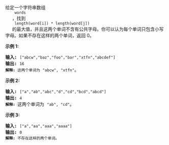 <html>
 <body>
  <p>
   给定一个字符串数组
   <code>
    words
   </code>
   ，找到
   <code>
    length(word[i]) * length(word[j])
   </code>
   的最大值，并且这两个单词不含有公共字母。你可以认为每个单词只包含小写字母。如果不存在这样的两个单词，返回 0。
  </p>
  <p>
   <strong>
    示例 1:
   </strong>
  </p>
  <pre><strong>输入:</strong> <code>["abcw","baz","foo","bar","xtfn","abcdef"]</code>
<strong>输出: </strong><code>16 
<strong>解释:</strong> 这两个单词为<strong> </strong></code><code>"abcw", "xtfn"</code>。</pre>
  <p>
   <strong>
    示例 2:
   </strong>
  </p>
  <pre><strong>输入:</strong> <code>["a","ab","abc","d","cd","bcd","abcd"]</code>
<strong>输出: </strong><code>4 
<strong>解释: </strong></code>这两个单词为 <code>"ab", "cd"</code>。</pre>
  <p>
   <strong>
    示例 3:
   </strong>
  </p>
  <pre><strong>输入:</strong> <code>["a","aa","aaa","aaaa"]</code>
<strong>输出: </strong><code>0 
<strong>解释: </strong>不存在这样的两个单词。</code></pre>
 </body>
</html>
